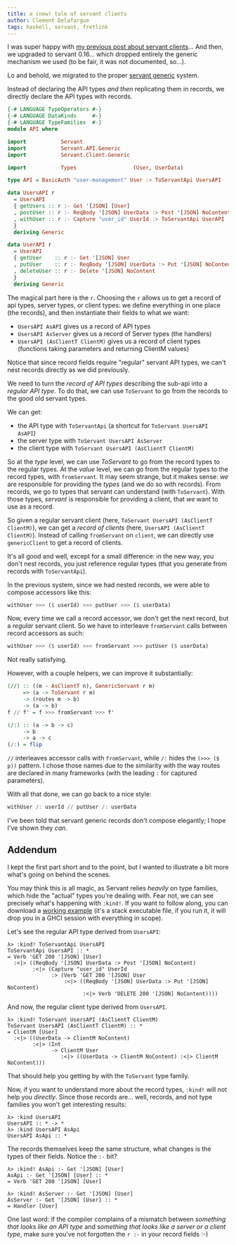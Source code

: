 ```yaml
---
title: a (new) tale of servant clients
author: Clement Delafargue
tags: haskell, servant, fretlink
---
```


I was super happy with [my previous post about servant clients](../posts/2018-12-27-a-tale-of-servant-clients.html)… And then, we upgraded to servant
0.16… which dropped entirely the generic mechanism we used (to be fair, it was not documented, so…).

Lo and behold, we migrated to the proper [servant generic](http://hackage.haskell.org/package/servant-0.16.2/docs/Servant-API-Generic.html) system.

Instead of declaring the API types _and then_ replicating them in records,
we directly declare the API types with records.

```haskell
{-# LANGUAGE TypeOperators #-}
{-# LANGUAGE DataKinds     #-}
{-# LANGUAGE TypeFamilies  #-}
module API where

import           Servant
import           Servant.API.Generic
import           Servant.Client.Generic

import           Types                  (User, UserData)

type API = BasicAuth "user-management" User :> ToServantApi UsersAPI

data UsersAPI r
  = UsersAPI
  { getUsers :: r :- Get '[JSON] [User]
  , postUser :: r :- ReqBody '[JSON] UserData :> Post '[JSON] NoContent
  , withUser :: r :- Capture "user_id" UserId :> ToServantApi UserAPI
  }
  deriving Generic

data UserAPI r
  = UserAPI
  { getUser    :: r :- Get '[JSON] User
  , putUser    :: r :- ReqBody '[JSON] UserData :> Put '[JSON] NoContent
  , deleteUser :: r :- Delete '[JSON] NoContent
  }
  deriving Generic
```

The magical part here is the `r`. Choosing the `r` allows us to get a record
of api types, server types, or client types: we define everything in one place
(the records), and then instantiate their fields to what we want:

- `UsersAPI AsAPI` gives us a record of API types
- `UsersAPI AsServer` gives us a record of Server types (the handlers)
- `UsersAPI (AsClientT ClientM)` gives us a record of client types
   (functions taking parameters and returning ClientM values)

Notice that since record fields require "regular" servant API types, we can't
nest records directly as we did previously.

We need to turn the _record of API types_ describing the sub-api into a
_regular API type_.  To do that, we can use `ToServant` to go from the
records to the good old servant types.

We can get:

- the API type with `ToServantApi` (a shortcut for `ToServant UsersAPI AsAPI`)
- the server type with `ToServant UsersAPI AsServer`
- the client type with `ToServant UsersAPI (AsClientT ClientM)`

So at the _type_ level, we can use _ToServant_ to go from the record types
to the regular types. At the _value_ level, we can go from the regular types
to the record types, with `fromServant`. It may seem strange, but it makes
sense: _we_ are responsible for providing the _types_ (and we do so with
records). From records, we go to types that servant can understand (with
`ToServant`). With those types, _servant_ is responsible for providing a
client, that _we_ want to use as a record.

So given a regular servant client (here, `ToServant UsersAPI (AsClientT
ClientM)`), we can get a _record of clients_ (here, `UsersAPI (AsClientT
ClientM)`). Instead of calling `fromServant` on `client`, we can directly use
`genericClient` to get a record of clients.

It's all good and well, except for a small difference: in the new way, you
don't nest records, you just reference regular types (that you generate from
records with `ToServantApi`).

In the previous system, since we had nested records, we were able to compose
accessors like this: 

```haskell
withUser >>> ($ userId) >>> putUser >>> ($ userData)
```

Now, every time we call a record accessor, we don't get the next record,
but a _regular_ servant client. So we have to interleave `fromServant` calls
between record accessors as such:

```haskell
withUser >>> ($ userId) >>> fromServant >>> putUser ($ userData)
```

Not really satisfying.

However, with a couple helpers, we can improve it substantially:

```haskell
(//) :: ((m ~ AsClientT n), GenericServant r m)
     => (a -> ToServant r m)
     -> (routes m -> b)
     -> (a -> b)
f // f' = f >>> fromServant >>> f'

(/:) :: (a -> b -> c)
     -> b
     -> a -> c
(/:) = flip
```

`//` interleaves accessor calls with `fromServant`, while `/:` hides the `(>>>
($ p))` pattern. I chose those names due to the similarity with the way routes
are declared in many frameworks (with the leading `:` for captured parameters).

With all that done, we can go back to a nice style:

```haskell
withUser /: userId // putUser /: userData
```

I've been told that servant generic records don't compose elegantly;
I hope I've shown they _can_.

## Addendum

I kept the first part short and to the point, but I wanted to illustrate a
bit more what's going on behind the scenes.

You may think this is all magic, as Servant relies _heavily_ on type families,
which hide the "actual" types you're dealing with. Fear not, we can see
precisely what's happening with `:kind!`. If you want to follow along, you can
download a [working example](../files/servant-client.hs) (it's a stack executable
file, if you run it, it will drop you in a GHCI session with everything in scope).

Let's see the regular API type derived from `UsersAPI`:

```
λ> :kind! ToServantApi UsersAPI
ToServantApi UsersAPI :: *
= Verb 'GET 200 '[JSON] [User]
  :<|> ((ReqBody '[JSON] UserData :> Post '[JSON] NoContent)
        :<|> (Capture "user_id" UserId
              :> (Verb 'GET 200 '[JSON] User
                  :<|> ((ReqBody '[JSON] UserData :> Put '[JSON] NoContent)
                        :<|> Verb 'DELETE 200 '[JSON] NoContent))))
```

And now, the regular client type derived from `UsersAPI`.

```
λ> :kind! ToServant UsersAPI (AsClientT ClientM)
ToServant UsersAPI (AsClientT ClientM) :: *
= ClientM [User]
  :<|> ((UserData -> ClientM NoContent)
        :<|> (Int
              -> ClientM User
                 :<|> ((UserData -> ClientM NoContent) :<|> ClientM NoContent)))
```

That should help you getting by with the `ToServant` type family.

Now, if you want to understand more about the record types, `:kind!` will
not help you _directly_. Since those records are… well, records, and not
type families you won't get interesting results:

```
λ> :kind UsersAPI
UsersAPI :: * -> *
λ> :kind UsersAPI AsApi
UsersAPI AsApi :: *
```

The records themselves keep the same structure, what changes is the types
of their fields. Notice the `:-` bit?

```
λ> :kind! AsApi :- Get '[JSON] [User]
AsApi :- Get '[JSON] [User] :: *
= Verb 'GET 200 '[JSON] [User]

λ> :kind! AsServer :- Get '[JSON] [User]
AsServer :- Get '[JSON] [User] :: *
= Handler [User]
```

One last word: if the compiler complains of a mismatch between _something that
looks like an API type_ and _something that looks like a server or a client
type_, make sure you've not forgotten the `r :-` in your record fields :-)
